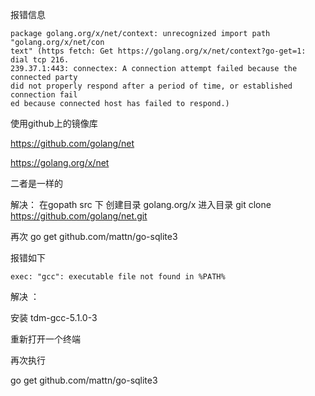 报错信息

```
package golang.org/x/net/context: unrecognized import path "golang.org/x/net/con                                                      text" (https fetch: Get https://golang.org/x/net/context?go-get=1: dial tcp 216.                                                      239.37.1:443: connectex: A connection attempt failed because the connected party                                                       did not properly respond after a period of time, or established connection fail                                                      ed because connected host has failed to respond.)

```

使用github上的镜像库


https://github.com/golang/net

https://golang.org/x/net

二者是一样的

解决：
在gopath src 下 创建目录
golang.org/x
进入目录
git clone https://github.com/golang/net.git


再次 go get github.com/mattn/go-sqlite3


报错如下
```
exec: "gcc": executable file not found in %PATH%
```

解决 ：

安装 tdm-gcc-5.1.0-3

重新打开一个终端


再次执行

go get github.com/mattn/go-sqlite3





















